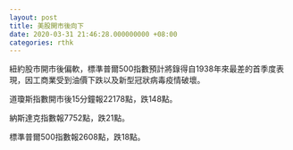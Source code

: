 ```yaml
---
layout: post
title: 美股開市後向下
date: 2020-03-31 21:46:28.000000000 +08:00
categories: rthk
---
```


紐約股市開市後偏軟，標準普爾500指數預計將錄得自1938年來最差的首季度表現，因工商業受到油價下跌以及新型冠狀病毒疫情破壞。

道瓊斯指數開市後15分鐘報22178點，跌148點。

納斯達克指數報7752點，跌21點。

標準普爾500指數報2608點，跌18點。
